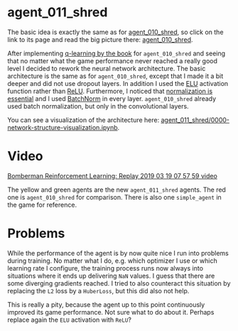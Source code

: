 
# agent_011_shred

The basic idea is exactly the same as for [agent_010_shred](https://github.com/cs224/bomberman_rl/tree/master/agent_code/agent_010_shred), so click on the link to its page and read the big picture there: [agent_010_shred](https://github.com/cs224/bomberman_rl/tree/master/agent_code/agent_010_shred).

After implementing [q-learning by the book](https://towardsdatascience.com/cartpole-introduction-to-reinforcement-learning-ed0eb5b58288) for `agent_010_shred` and seeing that no matter what the game performance never reached a really good level I decided to rework the neural network architecture.
The basic architecture is the same as for `agent_010_shred`, except that I made it a bit deeper and did not use dropout layers. In addition I used the [ELU](https://mxnet.incubator.apache.org/api/python/gluon/nn.html#mxnet.gluon.nn.ELU) activation function rather than [ReLU](https://mxnet.incubator.apache.org/api/python/ndarray/ndarray.html#mxnet.ndarray.Activation). Furthermore, I noticed that [normalization is essential](https://mlexplained.com/2018/01/10/an-intuitive-explanation-of-why-batch-normalization-really-works-normalization-in-deep-learning-part-1/) and I used [BatchNorm](https://mxnet.incubator.apache.org/api/python/gluon/nn.html#mxnet.gluon.nn.BatchNorm) in every layer. `agent_010_shred` already used batch normalization, but only in the convolutional layers.

You can see a visualization of the architecture here: [agent_011_shred/0000-network-structure-visualization.ipynb](https://nbviewer.jupyter.org/github/cs224/bomberman_rl/blob/master/agent_code/agent_011_shred/0000-network-structure-visualization.ipynb?flush_cache=true).

# Video

[Bomberman Reinforcement Learning: Replay 2019 03 19 07 57 59 video](https://youtu.be/bC2APj4xf_0)

The yellow and green agents are the new `agent_011_shred` agents. The red one is `agent_010_shred` for comparison. There is also one `simple_agent` in the game for reference.

# Problems

While the performance of the agent is by now quite nice I run into problems during training. No matter what I do, e.g. which optimizer I use or which learning rate I configure, the training process runs now always into situations where it ends up delivering `NaN` values. I guess that there are some diverging gradients reached. I tried to also counteract this situation by replacing the `L2` loss by a `HuberLoss`, but this did also not help.

This is really a pity, because the agent up to this point continuously improved its game performance. Not sure what to do about it. Perhaps replace again the `ELU` activation with `ReLU`?
